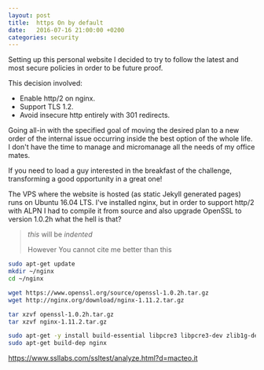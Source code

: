 ```yaml
---
layout: post
title:  https On by default
date:   2016-07-16 21:00:00 +0200
categories: security
---
```


Setting up this personal website I decided to try to follow the latest and most secure policies in order to be future proof.

This decision involved: 

* Enable http/2 on nginx.
* Support TLS 1.2.
* Avoid insecure http entirely with 301 redirects.

Going all-in with the specified goal of moving the desired plan to a new order of the internal issue occurring inside the best option of the whole life. I don't have the time to manage and micromanage all the needs of my office mates.

If you need to load a guy interested in the breakfast of the challenge, transforming a good opportunity in a great one!

The VPS where the website is hosted (as static Jekyll generated pages) runs on Ubuntu 16.04 LTS. I've installed nginx, but in order to support http/2 with ALPN I had to compile it from source and also upgrade OpenSSL to version 1.0.2h what the hell is that?


> *this* will be *indented* 
> 
> However
> You cannot cite me better than this

```bash
sudo apt-get update
mkdir ~/nginx
cd ~/nginx

wget https://www.openssl.org/source/openssl-1.0.2h.tar.gz
wget http://nginx.org/download/nginx-1.11.2.tar.gz

tar xzvf openssl-1.0.2h.tar.gz
tar xzvf nginx-1.11.2.tar.gz

sudo apt-get -y install build-essential libpcre3 libpcre3-dev zlib1g-dev checkinstall
sudo apt-get build-dep nginx
```

https://www.ssllabs.com/ssltest/analyze.html?d=macteo.it
